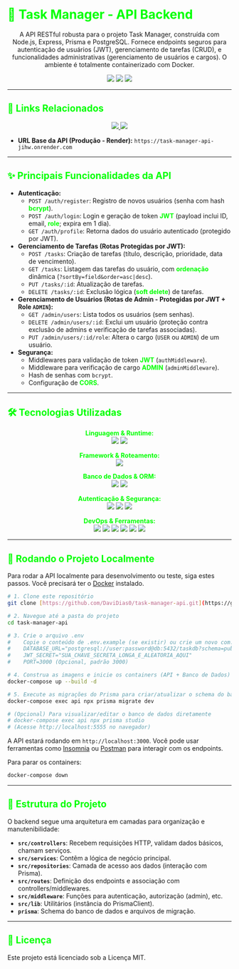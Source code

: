 # <span style="color:#00FF00">🎯 Task Manager - API Backend</span>

<p align="center">
  A API RESTful robusta para o projeto Task Manager, construída com Node.js, Express, Prisma e PostgreSQL. Fornece endpoints seguros para autenticação de usuários (JWT), gerenciamento de tarefas (CRUD), e funcionalidades administrativas (gerenciamento de usuários e cargos). O ambiente é totalmente containerizado com Docker.
</p>

<p align="center">
  <img src="https://img.shields.io/badge/Status-Concluído-000?style=for-the-badge&labelColor=000&color=00FF00" />
  <img src="https://img.shields.io/github/license/DaviDias0/task-manager-api?style=for-the-badge&color=00FF00&labelColor=000" />
  <img src="https://github.com/DaviDias0/task-manager-api/actions/workflows/ci.yml/badge.svg?branch=main" />
</p>

---

## <span style="color:#00FF00">🔗 Links Relacionados</span>

<p align="center">
  <a href="https://task-manager-frontend-git-main-sdavi01724-9026s-projects.vercel.app/" target="_blank">
    <img src="https://img.shields.io/badge/Ver_Frontend_(Vercel)-000?style=for-the-badge&logo=vercel&logoColor=00FF00" />
  </a>
  <a href="https://github.com/DaviDias0/task-manager-frontend" target="_blank">
    <img src="https://img.shields.io/badge/Ver_Frontend_(GitHub)-000?style=for-the-badge&logo=github&logoColor=00FF00" />
  </a>
</p>

- **URL Base da API (Produção - Render):** `https://task-manager-api-jihw.onrender.com`

---

## <span style="color:#00FF00">✨ Principais Funcionalidades da API</span>

- **Autenticação:**
  - `POST /auth/register`: Registro de novos usuários (senha com hash <strong style="color:#00FF00">bcrypt</strong>).
  - `POST /auth/login`: Login e geração de token <strong style="color:#00FF00">JWT</strong> (payload inclui ID, email, <strong style="color:#00FF00">role</strong>; expira em 1 dia).
  - `GET /auth/profile`: Retorna dados do usuário autenticado (protegido por JWT).
- **Gerenciamento de Tarefas (Rotas Protegidas por JWT):**
  - `POST /tasks`: Criação de tarefas (título, descrição, prioridade, data de vencimento).
  - `GET /tasks`: Listagem das tarefas do usuário, com <strong style="color:#00FF00">ordenação</strong> dinâmica (`?sortBy=field&order=asc|desc`).
  - `PUT /tasks/:id`: Atualização de tarefas.
  - `DELETE /tasks/:id`: Exclusão lógica (<strong style="color:#00FF00">soft delete</strong>) de tarefas.
- **Gerenciamento de Usuários (Rotas de Admin - Protegidas por JWT + Role `ADMIN`):**
  - `GET /admin/users`: Lista todos os usuários (sem senhas).
  - `DELETE /admin/users/:id`: Exclui um usuário (proteção contra exclusão de admins e verificação de tarefas associadas).
  - `PUT /admin/users/:id/role`: Altera o cargo (`USER` ou `ADMIN`) de um usuário.
- **Segurança:**
  - Middlewares para validação de token <strong style="color:#00FF00">JWT</strong> (`authMiddleware`).
  - Middleware para verificação de cargo <strong style="color:#00FF00">ADMIN</strong> (`adminMiddleware`).
  - Hash de senhas com `bcrypt`.
  - Configuração de <strong style="color:#00FF00">CORS</strong>.

---

## <span style="color:#00FF00">🛠️ Tecnologias Utilizadas</span>

<p align="center">
  <strong style="color:#00FF00">Linguagem & Runtime:</strong><br>
  <img src="https://img.shields.io/badge/Node.js-000?style=for-the-badge&logo=nodedotjs&logoColor=00FF00" />
  <img src="https://img.shields.io/badge/JavaScript_(ES6+)-000?style=for-the-badge&logo=javascript&logoColor=00FF00" />
</p>
<p align="center">
  <strong style="color:#00FF00">Framework & Roteamento:</strong><br>
  <img src="https://img.shields.io/badge/Express.js-000?style=for-the-badge&logo=express&logoColor=00FF00" />
</p>
<p align="center">
  <strong style="color:#00FF00">Banco de Dados & ORM:</strong><br>
  <img src="https://img.shields.io/badge/PostgreSQL-000?style=for-the-badge&logo=postgresql&logoColor=00FF00" />
  <img src="https://img.shields.io/badge/Prisma-000?style=for-the-badge&logo=prisma&logoColor=00FF00" />
</p>
<p align="center">
  <strong style="color:#00FF00">Autenticação & Segurança:</strong><br>
  <img src="https://img.shields.io/badge/JWT-000?style=for-the-badge&logo=jsonwebtokens&logoColor=00FF00" />
  <img src="https://img.shields.io/badge/Bcrypt-000?style=for-the-badge&logo=bcrypt&logoColor=00FF00" />
  <img src="https://img.shields.io/badge/CORS-000?style=for-the-badge&logo=cors&logoColor=00FF00" />
</p>
<p align="center">
  <strong style="color:#00FF00">DevOps & Ferramentas:</strong><br>
  <img src="https://img.shields.io/badge/Docker-000?style=for-the-badge&logo=docker&logoColor=00FF00" />
  <img src="https://img.shields.io/badge/Docker_Compose-000?style=for-the-badge&logo=docker&logoColor=00FF00" />
  <img src="https://img.shields.io/badge/Git-000?style=for-the-badge&logo=git&logoColor=00FF00" />
  <img src="https://img.shields.io/badge/GitHub-000?style=for-the-badge&logo=github&logoColor=00FF00" />
  <img src="https://img.shields.io/badge/GitHub_Actions_(CI)-000?style=for-the-badge&logo=githubactions&logoColor=00FF00" />
  <img src="https://img.shields.io/badge/Render_(Deploy)-000?style=for-the-badge&logo=render&logoColor=00FF00" />
</p>

---

## <span style="color:#00FF00">🚀 Rodando o Projeto Localmente</span>

Para rodar a API localmente para desenvolvimento ou teste, siga estes passos. Você precisará ter o [Docker](https://www.docker.com/products/docker-desktop/) instalado.

```bash
# 1. Clone este repositório
git clone [https://github.com/DaviDias0/task-manager-api.git](https://github.com/DaviDias0/task-manager-api.git)

# 2. Navegue até a pasta do projeto
cd task-manager-api

# 3. Crie o arquivo .env
#    Copie o conteúdo de .env.example (se existir) ou crie um novo com:
#    DATABASE_URL="postgresql://user:password@db:5432/taskdb?schema=public"
#    JWT_SECRET="SUA_CHAVE_SECRETA_LONGA_E_ALEATORIA_AQUI"
#    PORT=3000 (Opcional, padrão 3000)

# 4. Construa as imagens e inicie os containers (API + Banco de Dados)
docker-compose up --build -d

# 5. Execute as migrações do Prisma para criar/atualizar o schema do banco
docker-compose exec api npx prisma migrate dev

# (Opcional) Para visualizar/editar o banco de dados diretamente
# docker-compose exec api npx prisma studio
# (Acesse http://localhost:5555 no navegador)
```

A API estará rodando em `http://localhost:3000`. Você pode usar ferramentas como [Insomnia](https://insomnia.rest/) ou [Postman](https://www.postman.com/) para interagir com os endpoints.

Para parar os containers:
```bash
docker-compose down
```

---

## <span style="color:#00FF00">🔧 Estrutura do Projeto</span>

O backend segue uma arquitetura em camadas para organização e manutenibilidade:

- **`src/controllers`**: Recebem requisições HTTP, validam dados básicos, chamam serviços.
- **`src/services`**: Contêm a lógica de negócio principal.
- **`src/repositories`**: Camada de acesso aos dados (interação com Prisma).
- **`src/routes`**: Definição dos endpoints e associação com controllers/middlewares.
- **`src/middleware`**: Funções para autenticação, autorização (admin), etc.
- **`src/lib`**: Utilitários (instância do PrismaClient).
- **`prisma`**: Schema do banco de dados e arquivos de migração.

---

## <span style="color:#00FF00">📄 Licença</span>

Este projeto está licenciado sob a Licença MIT.